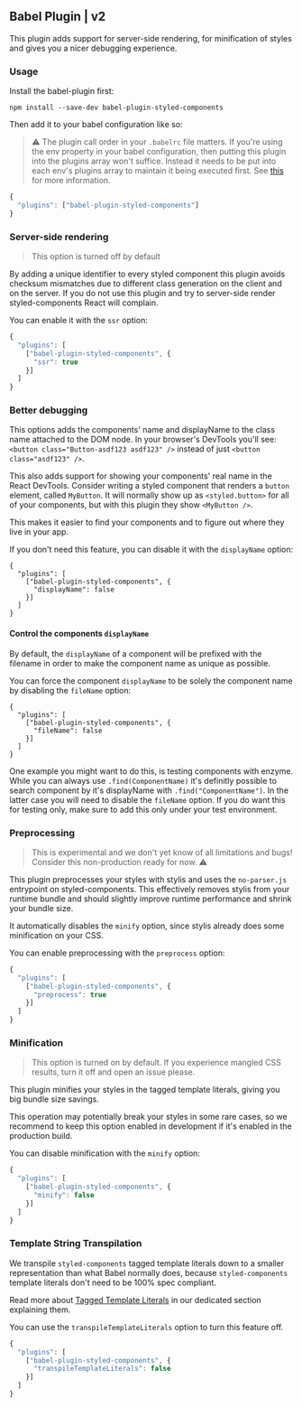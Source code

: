 ## Babel Plugin | v2

This plugin adds support for server-side rendering, for minification of
styles and gives you a nicer debugging experience.

### Usage

Install the babel-plugin first:

```
npm install --save-dev babel-plugin-styled-components
```

Then add it to your babel configuration like so:

> ⚠️ The plugin call order in your ```.babelrc``` file matters. If you're using the env property in your babel configuration, then putting this plugin into the plugins array won't suffice. Instead it needs to be put into each env's plugins array to maintain it being executed first. See [this](https://github.com/styled-components/babel-plugin-styled-components/issues/78) for more information.

```js
{
  "plugins": ["babel-plugin-styled-components"]
}
```

### Server-side rendering

> This option is turned off by default

By adding a unique identifier to every styled component this plugin
avoids checksum mismatches due to different class generation on the
client and on the server. If you do not use this plugin and try to
server-side render styled-components React will complain.

You can enable it with the `ssr` option:

```js
{
  "plugins": [
    ["babel-plugin-styled-components", {
      "ssr": true
    }]
  ]
}
```

### Better debugging

This options adds the components' name and displayName to the class name
attached to the DOM node. In your browser's DevTools you'll see:
`<button class="Button-asdf123 asdf123" />`
instead of just `<button class="asdf123" />`.

This also adds support for showing your components' real name in the
React DevTools. Consider writing a styled component that renders a
`button` element, called `MyButton`. It will
normally show up as `<styled.button>` for all of your
components, but with this plugin they show
`<MyButton />`.

This makes it easier to find your components and to figure out where
they live in your app.

If you don't need this feature, you can disable it with the
`displayName` option:

```
{
  "plugins": [
    ["babel-plugin-styled-components", {
      "displayName": false
    }]
  ]
}
```

#### Control the components `displayName`

By default, the `displayName` of a component will be prefixed with the filename in order to make the component name as unique as possible.

You can force the component `displayName` to be solely the component name by disabling the `fileName` option:

```
{
  "plugins": [
    ["babel-plugin-styled-components", {
      "fileName": false
    }]
  ]
}
```

One example you might want to do this, is testing components with enzyme.
While you can always use `.find(ComponentName)` it's definitly possible to search component by it's displayName with `.find("ComponentName")`.
In the latter case you will need to disable the `fileName` option. If you do want this for testing only, make sure to add this only under your test environment.

### Preprocessing

> This is experimental and we don't yet know of all limitations and bugs!
> Consider this non-production ready for now. ⚠️

This plugin preprocesses your styles with stylis and uses the
`no-parser.js` entrypoint on styled-components.
This effectively removes stylis from your runtime bundle and should
slightly improve runtime performance and shrink your bundle size.

It automatically disables the `minify` option, since stylis
already does some minification on your CSS.

You can enable preprocessing with the `preprocess` option:

```js
{
  "plugins": [
    ["babel-plugin-styled-components", {
      "preprocess": true
    }]
  ]
}
```

### Minification

> This option is turned on by default. If you experience mangled CSS
> results, turn it off and open an issue please.

This plugin minifies your styles in the tagged template literals, giving
you big bundle size savings.

This operation may potentially break your styles in some rare cases, so
we recommend to keep this option enabled in development if it's enabled
in the production build.

You can disable minification with the `minify` option:

```js
{
  "plugins": [
    ["babel-plugin-styled-components", {
      "minify": false
    }]
  ]
}
```

### Template String Transpilation

We transpile `styled-components` tagged template literals down to a
smaller representation than what Babel normally does,
because `styled-components` template literals don't need to
be 100% spec compliant.

Read more about [Tagged Template Literals](/docs/advanced#tagged-template-literals) in
our dedicated section explaining them.

You can use the `transpileTemplateLiterals` option to turn this feature off.

```js
{
  "plugins": [
    ["babel-plugin-styled-components", {
      "transpileTemplateLiterals": false
    }]
  ]
}
```
